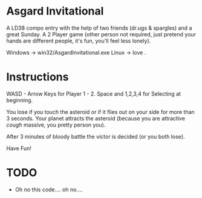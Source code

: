 
Asgard Invitational
=========

A LD38 compo entry with the help of two friends (dr.ugs & spargles) and a great Sunday.
A 2 Player game (other person not required, just pretend your hands are different people, it's fun, you'll feel less lonely).

Windows -> win32/AsgardInvitational.exe
Linux -> love .

Instructions
=========

WASD - Arrow Keys for Player 1 - 2.
Space and 1,2,3,4 for Selecting at beginning.

You lose if you touch the asteroid or if it flies out on your side for more than 3 seconds.
Your planet attracts the asteroid (because you are attractive *cough* massive, you pretty person you).

After 3 minutes of bloody battle the victor is decided (or you both lose).

Have Fun!




TODO
=========

- Oh no this code.... oh no....
